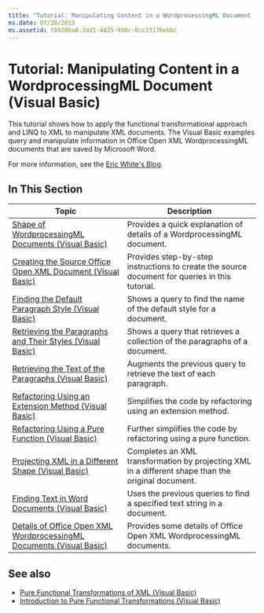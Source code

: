 ```yaml
---
title: "Tutorial: Manipulating Content in a WordprocessingML Document (Visual Basic)"
ms.date: 07/20/2015
ms.assetid: f8028ba8-2dd1-4425-930c-8cc23176ebbc
---
```

# Tutorial: Manipulating Content in a WordprocessingML Document (Visual Basic)
This tutorial shows how to apply the functional transformational approach and LINQ to XML to manipulate XML documents. The Visual Basic examples query and manipulate information in Office Open XML WordprocessingML documents that are saved by Microsoft Word.  
  
 For more information, see the [Eric White's Blog](http://www.ericwhite.com).  
  
## In This Section  
  
|Topic|Description|  
|-----------|-----------------|  
|[Shape of WordprocessingML Documents (Visual Basic)](../../../../visual-basic/programming-guide/concepts/linq/shape-of-wordprocessingml-documents.md)|Provides a quick explanation of details of a WordprocessingML document.|  
|[Creating the Source Office Open XML Document (Visual Basic)](../../../../visual-basic/programming-guide/concepts/linq/creating-the-source-office-open-xml-document.md)|Provides step-by-step instructions to create the source document for queries in this tutorial.|  
|[Finding the Default Paragraph Style (Visual Basic)](../../../../visual-basic/programming-guide/concepts/linq/finding-the-default-paragraph-style.md)|Shows a query to find the name of the default style for a document.|  
|[Retrieving the Paragraphs and Their Styles (Visual Basic)](../../../../visual-basic/programming-guide/concepts/linq/retrieving-the-paragraphs-and-their-styles.md)|Shows a query that retrieves a collection of the paragraphs of a document.|  
|[Retrieving the Text of the Paragraphs (Visual Basic)](../../../../visual-basic/programming-guide/concepts/linq/retrieving-the-text-of-the-paragraphs.md)|Augments the previous query to retrieve the text of each paragraph.|  
|[Refactoring Using an Extension Method (Visual Basic)](../../../../visual-basic/programming-guide/concepts/linq/refactoring-using-an-extension-method.md)|Simplifies the code by refactoring using an extension method.|  
|[Refactoring Using a Pure Function (Visual Basic)](../../../../visual-basic/programming-guide/concepts/linq/refactoring-using-a-pure-function.md)|Further simplifies the code by refactoring using a pure function.|  
|[Projecting XML in a Different Shape (Visual Basic)](../../../../visual-basic/programming-guide/concepts/linq/projecting-xml-in-a-different-shape.md)|Completes an XML transformation by projecting XML in a different shape than the original document.|  
|[Finding Text in Word Documents (Visual Basic)](../../../../visual-basic/programming-guide/concepts/linq/finding-text-in-word-documents.md)|Uses the previous queries to find a specified text string in a document.|  
|[Details of Office Open XML WordprocessingML Documents (Visual Basic)](../../../../visual-basic/programming-guide/concepts/linq/details-of-office-open-xml-wordprocessingml-documents.md)|Provides some details of Office Open XML WordprocessingML documents.|  
  
## See also

- [Pure Functional Transformations of XML (Visual Basic)](../../../../visual-basic/programming-guide/concepts/linq/pure-functional-transformations-of-xml.md)
- [Introduction to Pure Functional Transformations (Visual Basic)](../../../../visual-basic/programming-guide/concepts/linq/introduction-to-pure-functional-transformations.md)
